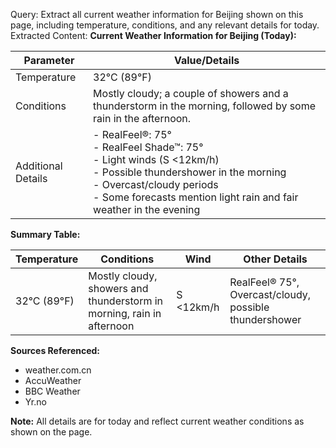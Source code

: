 Query: Extract all current weather information for Beijing shown on this page, including temperature, conditions, and any relevant details for today.
Extracted Content:
**Current Weather Information for Beijing (Today):**

| Parameter         | Value/Details                                                                                   |
|-------------------|-----------------------------------------------------------------------------------------------|
| Temperature       | 32°C (89°F)                                                                                    |
| Conditions        | Mostly cloudy; a couple of showers and a thunderstorm in the morning, followed by some rain in the afternoon. |
| Additional Details| - RealFeel®: 75°<br>- RealFeel Shade™: 75°<br>- Light winds (S <12km/h)<br>- Possible thundershower in the morning<br>- Overcast/cloudy periods<br>- Some forecasts mention light rain and fair weather in the evening |

**Summary Table:**

| Temperature | Conditions                                                                                   | Wind         | Other Details                                   |
|-------------|----------------------------------------------------------------------------------------------|--------------|-------------------------------------------------|
| 32°C (89°F) | Mostly cloudy, showers and thunderstorm in morning, rain in afternoon                        | S <12km/h    | RealFeel® 75°, Overcast/cloudy, possible thundershower |

**Sources Referenced:**  
- weather.com.cn  
- AccuWeather  
- BBC Weather  
- Yr.no  

**Note:** All details are for today and reflect current weather conditions as shown on the page.